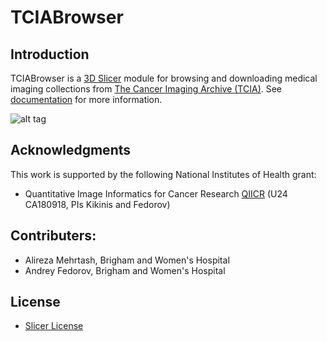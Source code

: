 TCIABrowser
===========

## Introduction
TCIABrowser is a [3D Slicer](http://slicer.org/) module for browsing and downloading medical imaging collections from [The Cancer Imaging Archive (TCIA)](http://www.cancerimagingarchive.net/). See [documentation](http://wiki.slicer.org/slicerWiki/index.php/Documentation/Nightly/Extensions/TCIABrowser) for more information.

![alt tag](https://raw.githubusercontent.com/QIICR/TCIABrowser/master/TCIABrowser/Resources/Screenshot/screenshot1.png)

## Acknowledgments
This work is supported by the following National Institutes of Health grant:

* Quantitative Image Informatics for Cancer Research [QIICR](http://qiicr.org/) (U24 CA180918, PIs Kikinis and Fedorov)

## Contributers:
* Alireza Mehrtash, Brigham and Women's Hospital
* Andrey Fedorov, Brigham and Women's Hospital

## License
* [Slicer License](http://www.slicer.org/pages/LicenseText)
